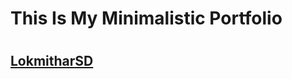 # This Is My Minimalistic Portfolio
# <h2><a href="https://lokmithar.github.io/mportfolio/" target="_blank">LokmitharSD</a></h2>
